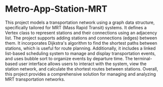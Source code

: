 # Metro-App-Station-MRT

This project models a transportation network using a graph data structure, specifically tailored for MRT (Mass Rapid Transit) systems. It defines a Vertex class to represent stations and their connections using an adjacency list. The project supports adding stations and connections (edges) between them. It incorporates Dijkstra's algorithm to find the shortest paths between stations, which is useful for route planning. Additionally, it includes a linked list-based scheduling system to manage and display transportation events, and uses bubble sort to organize events by departure time. The terminal-based user interface allows users to interact with the system, view the station network, and calculate the shortest routes between stations. Overall, this project provides a comprehensive solution for managing and analyzing MRT transportation networks.







